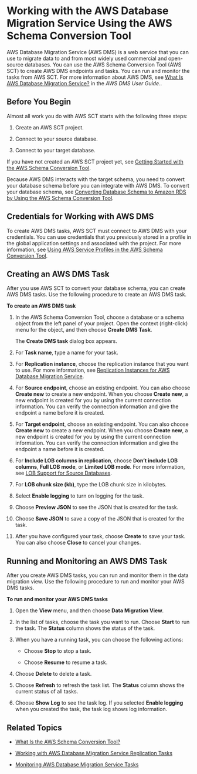 # Working with the AWS Database Migration Service Using the AWS Schema Conversion Tool<a name="CHAP_SchemaConversionTool.DMSIntegration"></a>

AWS Database Migration Service \(AWS DMS\) is a web service that you can use to migrate data to and from most widely used commercial and open\-source databases\. You can use the AWS Schema Conversion Tool \(AWS SCT\) to create AWS DMS endpoints and tasks\. You can run and monitor the tasks from AWS SCT\. For more information about AWS DMS, see [What Is AWS Database Migration Service?](http://docs.aws.amazon.com/dms/latest/userguide/Welcome.html) in the *AWS DMS User Guide\.*\. 

## Before You Begin<a name="CHAP_SchemaConversionTool.DMSIntegration.Before"></a>

Almost all work you do with AWS SCT starts with the following three steps: 

1. Create an AWS SCT project\.

1. Connect to your source database\.

1. Connect to your target database\.

If you have not created an AWS SCT project yet, see [Getting Started with the AWS Schema Conversion Tool](CHAP_SchemaConversionTool.GettingStarted.md)\. 

Because AWS DMS interacts with the target schema, you need to convert your database schema before you can integrate with AWS DMS\. To convert your database schema, see [Converting Database Schema to Amazon RDS by Using the AWS Schema Conversion Tool](CHAP_SchemaConversionTool.Converting.md)\. 

## Credentials for Working with AWS DMS<a name="CHAP_SchemaConversionTool.DMSIntegration.Credentials"></a>

To create AWS DMS tasks, AWS SCT must connect to AWS DMS with your credentials\. You can use credentials that you previously stored in a profile in the global application settings and associated with the project\. For more information, see [Using AWS Service Profiles in the AWS Schema Conversion Tool](CHAP_SchemaConversionTool.Profiles.md)\. 

## Creating an AWS DMS Task<a name="CHAP_SchemaConversionTool.DMSIntegration.Create"></a>

After you use AWS SCT to convert your database schema, you can create AWS DMS tasks\. Use the following procedure to create an AWS DMS task\. 

**To create an AWS DMS task**

1. In the AWS Schema Conversion Tool, choose a database or a schema object from the left panel of your project\. Open the context \(right\-click\) menu for the object, and then choose **Create DMS Task**\. 

    The **Create DMS task** dialog box appears\. 

1. For **Task name**, type a name for your task\. 

1. For **Replication instance**, choose the replication instance that you want to use\. For more information, see [Replication Instances for AWS Database Migration Service](http://docs.aws.amazon.com/dms/latest/userguide/CHAP_Introduction.ReplicationInstance.html)\. 

1. For **Source endpoint**, choose an existing endpoint\. You can also choose **Create new** to create a new endpoint\. When you choose **Create new**, a new endpoint is created for you by using the current connection information\. You can verify the connection information and give the endpoint a name before it is created\. 

1. For **Target endpoint**, choose an existing endpoint\. You can also choose **Create new** to create a new endpoint\. When you choose **Create new**, a new endpoint is created for you by using the current connection information\. You can verify the connection information and give the endpoint a name before it is created\. 

1. For **Include LOB columns in replication**, choose **Don’t include LOB columns**, **Full LOB mode**, or **Limited LOB mode**\. For more information, see [LOB Support for Source Databases](http://docs.aws.amazon.com/dms/latest/userguide/CHAP_Introduction.LOBSupport.html)\. 

1. For **LOB chunk size \(kb\)**, type the LOB chunk size in kilobytes\. 

1. Select **Enable logging** to turn on logging for the task\. 

1. Choose **Preview JSON** to see the JSON that is created for the task\. 

1. Choose **Save JSON** to save a copy of the JSON that is created for the task\. 

1. After you have configured your task, choose **Create** to save your task\. You can also choose **Close** to cancel your changes\. 

## Running and Monitoring an AWS DMS Task<a name="CHAP_SchemaConversionTool.DMSIntegration.Run"></a>

After you create AWS DMS tasks, you can run and monitor them in the data migration view\. Use the following procedure to run and monitor your AWS DMS tasks\. 

**To run and monitor your AWS DMS tasks**

1. Open the **View** menu, and then choose **Data Migration View**\. 

1. In the list of tasks, choose the task you want to run\. Choose **Start** to run the task\. The **Status** column shows the status of the task\. 

1. When you have a running task, you can choose the following actions: 

   + Choose **Stop** to stop a task\. 

   + Choose **Resume** to resume a task\. 

1. Choose **Delete** to delete a task\. 

1. Choose **Refresh** to refresh the task list\. The **Status** column shows the current status of all tasks\. 

1. Choose **Show Log** to see the task log\. If you selected **Enable logging** when you created the task, the task log shows log information\. 

## Related Topics<a name="CHAP_SchemaConversionTool.DMSIntegration.Related"></a>

+ [What Is the AWS Schema Conversion Tool?](Welcome.md)

+ [Working with AWS Database Migration Service Replication Tasks](http://docs.aws.amazon.com/dms/latest/userguide/CHAP_Tasks.html)

+ [Monitoring AWS Database Migration Service Tasks](http://docs.aws.amazon.com/dms/latest/userguide/CHAP_Monitoring.html)